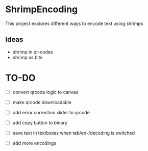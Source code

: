 # ShrimpEncoding
This project explores different ways to encode text using shrimps

## Ideas
- shrimp in qr-codes
- shrimp as bits

# TO-DO
-[ ] convert qrcode logic to canvas 
-[ ] make qrcode downloadable
-[ ] add error correction slider to qrcode

-[ ] add copy button to binary
-[ ] save text in textboxes when tab/en-/decoding is switched

-[ ] add more encodings